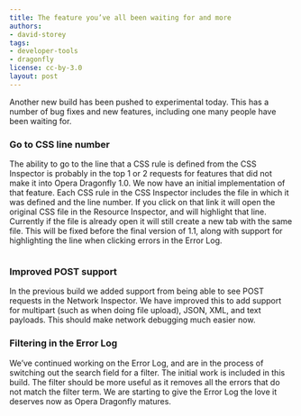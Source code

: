 ```yaml
---
title: The feature you’ve all been waiting for and more
authors:
- david-storey
tags:
- developer-tools
- dragonfly
license: cc-by-3.0
layout: post
---
```


<p>Another new build has been pushed to experimental today. This has a number of bug fixes and new features, including one many people have been waiting for.</p>

<h3>Go to CSS line number</h3>

<p>The ability to go to the line that a CSS rule is defined from the CSS Inspector is probably in the top 1 or 2 requests for features that did not make it into Opera Dragonfly 1.0. We now have an initial implementation of that feature. Each CSS rule in the CSS Inspector includes the file in which it was defined and the line number. If you click on that link it will open the original CSS file in the Resource Inspector, and will highlight that line. Currently if the file is already open it will still create a new tab with the same file. This will be fixed before the final version of 1.1, along with support for highlighting the line when clicking errors in the Error Log.</p>

<img src="{{ page.id }}/Screen%20shot%202011-07-01%20at%2018.14.20.png" alt="" />

<h3>Improved POST support</h3>

<p>In the previous build we added support from being able to see POST requests in the Network Inspector. We have improved this to add support for multipart (such as when doing file upload), JSON, XML, and text payloads. This should make network debugging much easier now.</p>

<h3>Filtering in the Error Log</h3>

<p>We’ve continued working on the Error Log, and are in the process of switching out the search field for a filter. The initial work is included in this build. The filter should be more useful as it removes all the errors that do not match the filter term. We are starting to give the Error Log the love it deserves now as Opera Dragonfly matures.</p>

<img src="{{ page.id }}/Screen%20shot%202011-07-01%20at%2018.32.48.png" alt="" />


